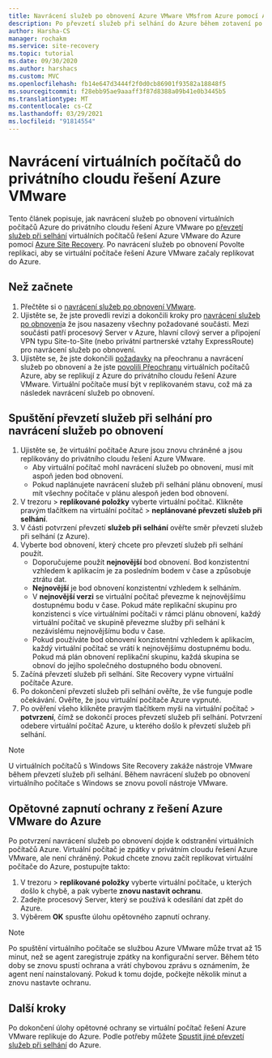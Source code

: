 ```yaml
---
title: Navrácení služeb po obnovení Azure VMware VMsfrom Azure pomocí Azure Site Recovery
description: Po převzetí služeb při selhání do Azure během zotavení po havárii se dozvíte, jak navrátit se do privátního cloudu řešení Azure VMware.
author: Harsha-CS
manager: rochakm
ms.service: site-recovery
ms.topic: tutorial
ms.date: 09/30/2020
ms.author: harshacs
ms.custom: MVC
ms.openlocfilehash: fb14e647d3444f2f0d0cb86901f93582a18848f5
ms.sourcegitcommit: f28ebb95ae9aaaff3f87d8388a09b41e0b3445b5
ms.translationtype: MT
ms.contentlocale: cs-CZ
ms.lasthandoff: 03/29/2021
ms.locfileid: "91814554"
---
```

# <a name="fail-back-vms-to-azure-vmware-solution-private-cloud"></a>Navrácení virtuálních počítačů do privátního cloudu řešení Azure VMware

Tento článek popisuje, jak navrácení služeb po obnovení virtuálních počítačů Azure do privátního cloudu řešení Azure VMware po [převzetí služeb při selhání](avs-tutorial-failover.md) virtuálních počítačů řešení Azure VMware do Azure pomocí [Azure Site Recovery](site-recovery-overview.md). Po navrácení služeb po obnovení Povolte replikaci, aby se virtuální počítače řešení Azure VMware začaly replikovat do Azure.

## <a name="before-you-start"></a>Než začnete

1. Přečtěte si o [navrácení služeb po obnovení VMware](failover-failback-overview.md#vmwarephysical-reprotectionfailback). 
2. Ujistěte se, že jste provedli revizi a dokončili kroky pro [navrácení služeb po obnovení](vmware-azure-prepare-failback.md)a že jsou nasazeny všechny požadované součásti. Mezi součásti patří procesový Server v Azure, hlavní cílový server a připojení VPN typu Site-to-Site (nebo privátní partnerské vztahy ExpressRoute) pro navrácení služeb po obnovení.
3. Ujistěte se, že jste dokončili [požadavky](avs-tutorial-reprotect.md#before-you-begin) na přeochranu a navrácení služeb po obnovení a že jste [povolili Přeochranu](avs-tutorial-reprotect.md#enable-reprotection) virtuálních počítačů Azure, aby se replikují z Azure do privátního cloudu řešení Azure VMware. Virtuální počítače musí být v replikovaném stavu, což má za následek navrácení služeb po obnovení.




## <a name="run-a-failover-to-fail-back"></a>Spuštění převzetí služeb při selhání pro navrácení služeb po obnovení

1. Ujistěte se, že virtuální počítače Azure jsou znovu chráněné a jsou replikovány do privátního cloudu řešení Azure VMware.
    - Aby virtuální počítač mohl navrácení služeb po obnovení, musí mít aspoň jeden bod obnovení.
    - Pokud naplánujete navrácení služeb při selhání plánu obnovení, musí mít všechny počítače v plánu alespoň jeden bod obnovení.
2. V trezoru > **replikované položky** vyberte virtuální počítač. Klikněte pravým tlačítkem na virtuální počítač > **neplánované převzetí služeb při selhání**.
3. V části potvrzení převzetí **služeb při selhání** ověřte směr převzetí služeb při selhání (z Azure).
4. Vyberte bod obnovení, který chcete pro převzetí služeb při selhání použít.
    - Doporučujeme použít **nejnovější** bod obnovení. Bod konzistentní vzhledem k aplikacím je za posledním bodem v čase a způsobuje ztrátu dat.
    - **Nejnovější** je bod obnovení konzistentní vzhledem k selháním.
    - V **nejnovější verzi** se virtuální počítač převezme k nejnovějšímu dostupnému bodu v čase. Pokud máte replikační skupinu pro konzistenci s více virtuálními počítači v rámci plánu obnovení, každý virtuální počítač ve skupině převezme služby při selhání k nezávislému nejnovějšímu bodu v čase.
    - Pokud používáte bod obnovení konzistentní vzhledem k aplikacím, každý virtuální počítač se vrátí k nejnovějšímu dostupnému bodu. Pokud má plán obnovení replikační skupinu, každá skupina se obnoví do jejího společného dostupného bodu obnovení.
5. Začíná převzetí služeb při selhání. Site Recovery vypne virtuální počítače Azure.
6. Po dokončení převzetí služeb při selhání ověřte, že vše funguje podle očekávání. Ověřte, že jsou virtuální počítače Azure vypnuté. 
7. Po ověření všeho klikněte pravým tlačítkem myši na virtuální počítač > **potvrzení**, čímž se dokončí proces převzetí služeb při selhání. Potvrzení odebere virtuální počítač Azure, u kterého došlo k převzetí služeb při selhání. 

> [!NOTE]
> U virtuálních počítačů s Windows Site Recovery zakáže nástroje VMware během převzetí služeb při selhání. Během navrácení služeb po obnovení virtuálního počítače s Windows se znovu povolí nástroje VMware. 




## <a name="reprotect-from-azure-vmware-solution-to-azure"></a>Opětovné zapnutí ochrany z řešení Azure VMware do Azure

Po potvrzení navrácení služeb po obnovení dojde k odstranění virtuálních počítačů Azure. Virtuální počítač je zpátky v privátním cloudu řešení Azure VMware, ale není chráněný. Pokud chcete znovu začít replikovat virtuální počítače do Azure, postupujte takto:

1. V trezoru > **replikované položky** vyberte virtuální počítače, u kterých došlo k chybě, a pak vyberte **znovu nastavit ochranu**.
2. Zadejte procesový Server, který se používá k odesílání dat zpět do Azure.
3. Výběrem **OK** spusťte úlohu opětovného zapnutí ochrany.

> [!NOTE]
> Po spuštění virtuálního počítače se službou Azure VMware může trvat až 15 minut, než se agent zaregistruje zpátky na konfigurační server. Během této doby se znovu spustí ochrana a vrátí chybovou zprávu s oznámením, že agent není nainstalovaný. Pokud k tomu dojde, počkejte několik minut a znovu nastavte ochranu.

## <a name="next-steps"></a>Další kroky

Po dokončení úlohy opětovné ochrany se virtuální počítač řešení Azure VMware replikuje do Azure. Podle potřeby můžete [Spustit jiné převzetí služeb při selhání](avs-tutorial-failover.md) do Azure.

